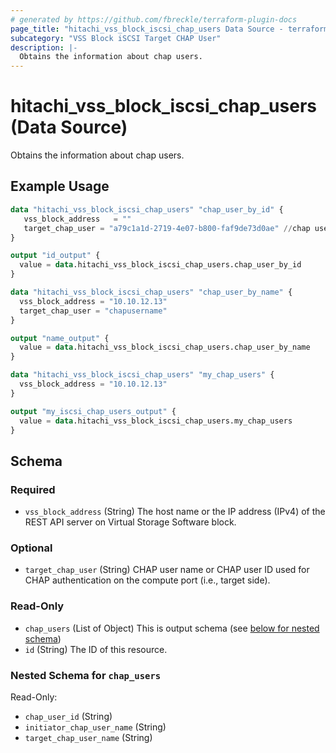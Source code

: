 ```yaml
---
# generated by https://github.com/fbreckle/terraform-plugin-docs
page_title: "hitachi_vss_block_iscsi_chap_users Data Source - terraform-provider-hitachi"
subcategory: "VSS Block iSCSI Target CHAP User"
description: |-
  Obtains the information about chap users.
---
```


# hitachi_vss_block_iscsi_chap_users (Data Source)

Obtains the information about chap users.

## Example Usage

```terraform
data "hitachi_vss_block_iscsi_chap_users" "chap_user_by_id" {
   vss_block_address   = ""
   target_chap_user = "a79c1a1d-2719-4e07-b800-faf9de73d0ae" //chap user id
}

output "id_output" {
  value = data.hitachi_vss_block_iscsi_chap_users.chap_user_by_id
}

data "hitachi_vss_block_iscsi_chap_users" "chap_user_by_name" {
  vss_block_address = "10.10.12.13"
  target_chap_user = "chapusername"
}

output "name_output" {
  value = data.hitachi_vss_block_iscsi_chap_users.chap_user_by_name
}

data "hitachi_vss_block_iscsi_chap_users" "my_chap_users" {
  vss_block_address = "10.10.12.13"
}

output "my_iscsi_chap_users_output" {
  value = data.hitachi_vss_block_iscsi_chap_users.my_chap_users
}
```

<!-- schema generated by tfplugindocs -->
## Schema

### Required

- `vss_block_address` (String) The host name or the IP address (IPv4) of the REST API server on Virtual Storage Software block.

### Optional

- `target_chap_user` (String) CHAP user name or CHAP user ID used for CHAP authentication on the compute port (i.e., target side).

### Read-Only

- `chap_users` (List of Object) This is output schema (see [below for nested schema](#nestedatt--chap_users))
- `id` (String) The ID of this resource.

<a id="nestedatt--chap_users"></a>
### Nested Schema for `chap_users`

Read-Only:

- `chap_user_id` (String)
- `initiator_chap_user_name` (String)
- `target_chap_user_name` (String)



